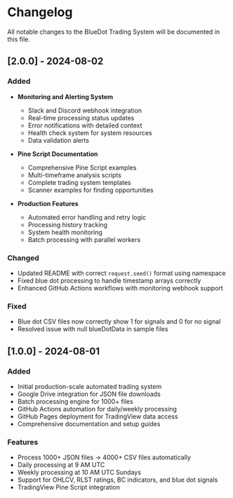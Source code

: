 # Changelog

All notable changes to the BlueDot Trading System will be documented in this file.

## [2.0.0] - 2024-08-02

### Added
- **Monitoring and Alerting System**
  - Slack and Discord webhook integration
  - Real-time processing status updates
  - Error notifications with detailed context
  - Health check system for system resources
  - Data validation alerts

- **Pine Script Documentation**
  - Comprehensive Pine Script examples
  - Multi-timeframe analysis scripts
  - Complete trading system templates
  - Scanner examples for finding opportunities

- **Production Features**
  - Automated error handling and retry logic
  - Processing history tracking
  - System health monitoring
  - Batch processing with parallel workers

### Changed
- Updated README with correct `request.seed()` format using namespace
- Fixed blue dot processing to handle timestamp arrays correctly
- Enhanced GitHub Actions workflows with monitoring webhook support

### Fixed
- Blue dot CSV files now correctly show 1 for signals and 0 for no signal
- Resolved issue with null blueDotData in sample files

## [1.0.0] - 2024-08-01

### Added
- Initial production-scale automated trading system
- Google Drive integration for JSON file downloads
- Batch processing engine for 1000+ files
- GitHub Actions automation for daily/weekly processing
- GitHub Pages deployment for TradingView data access
- Comprehensive documentation and setup guides

### Features
- Process 1000+ JSON files → 4000+ CSV files automatically
- Daily processing at 9 AM UTC
- Weekly processing at 10 AM UTC Sundays
- Support for OHLCV, RLST ratings, BC indicators, and blue dot signals
- TradingView Pine Script integration